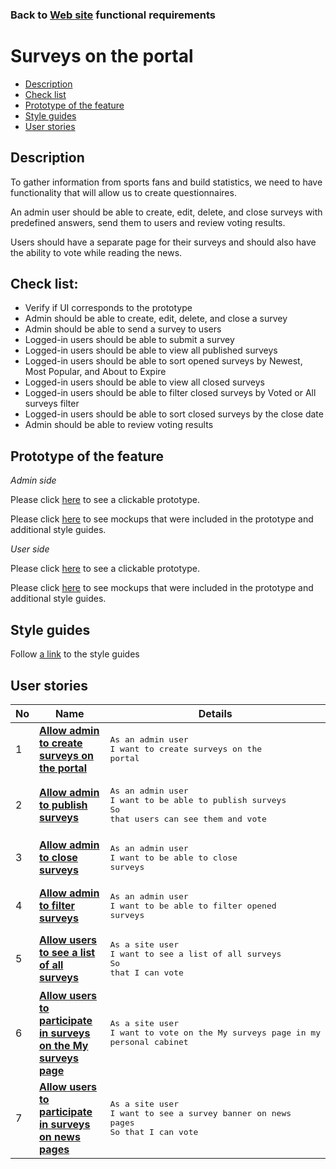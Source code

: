 ### Back to [Web site](../../#web-site) functional requirements

# Surveys on the portal

- [Description](#description)
- [Check list](#check-list)
- [Prototype of the feature](#prototype-of-the-feature)
- [Style guides](#style-guides)
- [User stories](#user-stories)

## Description

To gather information from sports fans and build statistics, we need to have functionality that will allow us to create questionnaires.

An admin user should be able to create, edit, delete, and close surveys with predefined answers, send them to users and review voting results.

Users should have a separate page for their surveys and should also have the ability to vote while reading the news.

## Check list:

  - Verify if UI corresponds to the prototype
  - Admin should be able to create, edit, delete, and close a survey
  - Admin should be able to send a survey to users
  - Logged-in users should be able to submit a survey 
  - Logged-in users should be able to view all published surveys
  - Logged-in users should be able to sort opened surveys by Newest, Most Popular, and About to Expire
  - Logged-in users should be able to view all closed surveys
  - Logged-in users should be able to filter closed surveys by Voted or All surveys filter
  - Logged-in users should be able to sort closed surveys by the close date
  - Admin should be able to review voting results

## Prototype of the feature

_Admin side_

Please click [here](https://www.figma.com/proto/xtzyZ1sFmeSaKMpHDu0WfH/Surveys?node-id=0%3A1075&viewport=-74%2C435%2C0.06860820204019547&scaling=min-zoom) to see a clickable prototype.

Please click [here](https://www.figma.com/file/xtzyZ1sFmeSaKMpHDu0WfH/Surveys?node-id=0%3A1073) to see mockups that were included in the prototype and additional style guides.

_User side_

Please click [here](https://www.figma.com/proto/xtzyZ1sFmeSaKMpHDu0WfH/Surveys?node-id=0%3A2&viewport=513%2C537%2C0.12442872673273087&scaling=min-zoom) to see a clickable prototype.

Please click [here](https://www.figma.com/file/xtzyZ1sFmeSaKMpHDu0WfH/Surveys?node-id=0%3A1) to see mockups that were included in the prototype and additional style guides.

## Style guides

Follow [a link](https://www.figma.com/proto/0zkkf5WC77OSpvyD6YXpFE/Style-guides?page-id=0%3A1&node-id=19%3A5368&viewport=266%2C48%2C0.54&scaling=min-zoom&starting-point-node-id=19%3A5368) to the style guides

## User stories

No           |      Name     |   Details
------------ | ------------- | -------------
1 |[**Allow admin to create surveys on the portal**](/sports_hub_portal/web_application_features/surveys/user_stories/create_surveys)|<pre>As an admin user<br>I want to create surveys on the portal</pre>
2 |[**Allow admin to publish surveys**](/sports_hub_portal/web_application_features/surveys/user_stories/publish_survey)|<pre>As an admin user<br>I want to be able to publish surveys<br>So that users can see them and vote</pre>
3 |[**Allow admin to close surveys**](/sports_hub_portal/web_application_features/surveys/user_stories/close_survey)|<pre>As an admin user<br>I want to be able to close surveys</pre>
4 |[**Allow admin to filter surveys**](/sports_hub_portal/web_application_features/surveys/user_stories/filter_surveys)|<pre>As an admin user<br>I want to be able to filter opened surveys</pre>
5 |[**Allow users to see a list of all surveys**](/sports_hub_portal/web_application_features/surveys/user_stories/my_surveys_for_user)|<pre>As a site user<br>I want to see a list of all surveys<br>So that I can vote</pre>
6 |[**Allow users to participate in surveys on the My surveys page**](/sports_hub_portal/web_application_features/surveys/user_stories/form_for_voting)|<pre>As a site user<br>I want to vote on the My surveys page in my personal cabinet</pre>
7 |[**Allow users to participate in surveys on news pages**](/sports_hub_portal/web_application_features/surveys/user_stories/banner_for_voting)|<pre>As a site user<br>I want to see a survey banner on news pages<br>So that I can vote</pre>
